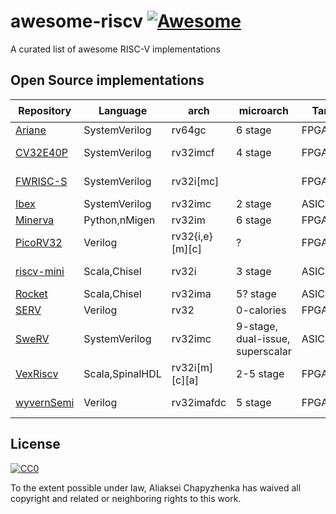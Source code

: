 # awesome-riscv [![Awesome](https://awesome.re/badge.svg)](https://awesome.re)

A curated list of awesome RISC-V implementations

## Open Source implementations

|Repository|Language|arch|microarch|Target|License|:star:|
|-|-|-|-|-|-|-|
|[Ariane](https://github.com/pulp-platform/ariane)|SystemVerilog|rv64gc|6 stage|FPGA,ASIC|Solderpad|[![Ariane](https://img.shields.io/github/stars/pulp-platform/ariane.svg?style=social&label=Stars)](https://github.com/pulp-platform/ariane)|
|[CV32E40P](https://github.com/openhwgroup/cv32e40p)|SystemVerilog|rv32imcf|4 stage|FPGA,ASIC|Solderpad|[![CV32E40P](https://img.shields.io/github/stars/openhwgroup/cv32e40p.svg?style=social&label=Stars)](https://github.com/openhwgroup/cv32e40p)|
|[FWRISC-S](https://github.com/mballance/fwrisc-s)|SystemVerilog|rv32i[mc]||FPGA|Apache2|[![FWRISC-S](https://img.shields.io/github/stars/mballance/fwrisc-s.svg?style=social&label=Stars)](https://github.com/mballance/fwrisc-s)
|[Ibex](https://github.com/lowRISC/ibex)|SystemVerilog|rv32imc|2 stage|ASIC|Apache2|[![Ibex](https://img.shields.io/github/stars/lowRISC/ibex.svg?style=social&label=Stars)](https://github.com/lowRISC/ibex)
|[Minerva](https://github.com/lambdaconcept/minerva)|Python,nMigen|rv32im|6 stage|FPGA|BSD|[![Minerva](https://img.shields.io/github/stars/lambdaconcept/minerva.svg?style=social&label=Stars)](https://github.com/lambdaconcept/minerva)
|[PicoRV32](https://github.com/cliffordwolf/picorv32)|Verilog|rv32{i,e}[m][c]|?|FPGA,ASIC|ISC|[![PicoRV32](https://img.shields.io/github/stars/cliffordwolf/picorv32.svg?style=social&label=Stars)](https://github.com/cliffordwolf/picorv32)
|[riscv-mini](https://github.com/ucb-bar/riscv-mini)|Scala,Chisel|rv32i|3 stage|ASIC|BSD|[![riscv-mini](https://img.shields.io/github/stars/ucb-bar/riscv-mini.svg?style=social&label=Stars)](https://github.com/ucb-bar/riscv-mini)
|[Rocket](https://github.com/chipsalliance/rocket-chip)|Scala,Chisel|rv32ima|5? stage|ASIC|BSD|[![Rocket](https://img.shields.io/github/stars/chipsalliance/rocket-chip.svg?style=social&label=Stars)](https://github.com/chipsalliance/rocket-chip)
|[SERV](https://github.com/olofk/serv)|Verilog|rv32|0-calories|FPGA|ISC|[![SERV](https://img.shields.io/github/stars/olofk/serv.svg?style=social&label=Stars)](https://github.com/olofk/serv)
|[SweRV](https://github.com/chipsalliance/Cores-SweRV)|SystemVerilog|rv32imc|9-stage, dual-issue, superscalar|ASIC|Apache2|[![SweRV](https://img.shields.io/github/stars/chipsalliance/Cores-SweRV.svg?style=social&label=Stars)](https://github.com/chipsalliance/Cores-SweRV)
|[VexRiscv](https://github.com/SpinalHDL/VexRiscv)|Scala,SpinalHDL|rv32i[m][c][a]|2-5 stage|FPGA|MIT|[![VexRiscv](https://img.shields.io/github/stars/SpinalHDL/VexRiscv.svg?style=social&label=Stars)](https://github.com/SpinalHDL/VexRiscv)
|[wyvernSemi](https://github.com/wyvernSemi/riscV)|Verilog|rv32imafdc|5 stage|FPGA|GPL3|[![wyvernSemi](https://img.shields.io/github/stars/wyvernSemi/riscV.svg?style=social&label=Stars)](https://github.com/wyvernSemi/riscV)
## License

[![CC0](http://mirrors.creativecommons.org/presskit/buttons/88x31/svg/cc-zero.svg)](https://creativecommons.org/publicdomain/zero/1.0/)

To the extent possible under law, Aliaksei Chapyzhenka has waived all copyright and related or neighboring rights to this work.
